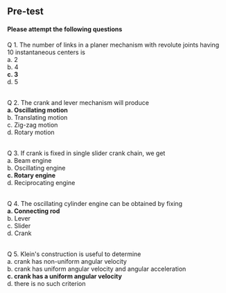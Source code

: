 ## <b> Pre-test</b>
#### Please attempt the following questions

Q 1. The number of links in a planer mechanism with revolute joints having 10 instantaneous centers is<br>
a. 2<br>
b. 4<br>
<b>c. 3</b><br>
d. 5<br><br>

Q 2. The crank and lever mechanism will produce<br>
<b>a. Oscillating motion</b><br>
b. Translating motion<br>
c. Zig-zag motion<br>
d. Rotary motion<br><br>

Q 3. If crank is fixed in single slider crank chain, we get<br>
a. Beam engine<br>
b. Oscillating engine<br>
<b>c. Rotary engine</b><br>
d. Reciprocating engine<br><br>

Q 4. The oscillating cylinder engine can be obtained by fixing<br>
<b>a. Connecting rod</b><br>
b. Lever<br>
c. Slider<br>
d. Crank<br><br>

Q 5. Klein's construction is useful to determine<br>
a. crank has non-uniform angular velocity<br>
b. crank has uniform angular velocity and angular acceleration<br>
<b>c. crank has a uniform angular velocity</b><br>
d. there is no such criterion<br><br>
